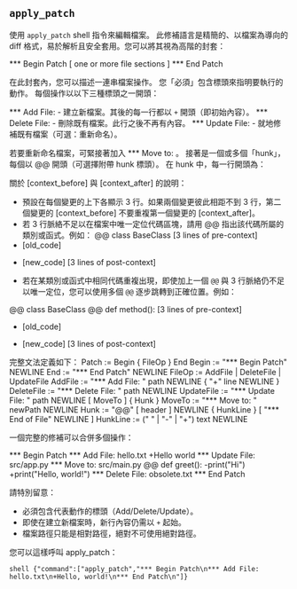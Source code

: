 ## `apply_patch`

使用 `apply_patch` shell 指令來編輯檔案。
此修補語言是精簡的、以檔案為導向的 diff 格式，易於解析且安全套用。您可以將其視為高階的封套：

*** Begin Patch
[ one or more file sections ]
*** End Patch

在此封套內，您可以描述一連串檔案操作。
您「必須」包含標頭來指明要執行的動作。
每個操作以以下三種標頭之一開頭：

*** Add File: <path> - 建立新檔案。其後的每一行都以 `+` 開頭（即初始內容）。
*** Delete File: <path> - 刪除既有檔案。此行之後不再有內容。
*** Update File: <path> - 就地修補既有檔案（可選：重新命名）。

若要重新命名檔案，可緊接著加入 *** Move to: <new path>。
接著是一個或多個「hunk」，每個以 @@ 開頭（可選擇附帶 hunk 標頭）。
在 hunk 中，每一行開頭為：

關於 [context_before] 與 [context_after] 的說明：
- 預設在每個變更的上下各顯示 3 行。如果兩個變更彼此相距不到 3 行，第二個變更的 [context_before] 不要重複第一個變更的 [context_after]。
- 若 3 行脈絡不足以在檔案中唯一定位代碼區塊，請用 @@ 指出該代碼所屬的類別或函式。例如：
@@ class BaseClass
[3 lines of pre-context]
- [old_code]
+ [new_code]
[3 lines of post-context]

- 若在某類別或函式中相同代碼重複出現，即使加上一個 `@@` 與 3 行脈絡仍不足以唯一定位，您可以使用多個 `@@` 逐步跳轉到正確位置。例如：

@@ class BaseClass
@@ 	 def method():
[3 lines of pre-context]
- [old_code]
+ [new_code]
[3 lines of post-context]

完整文法定義如下：
Patch := Begin { FileOp } End
Begin := "*** Begin Patch" NEWLINE
End := "*** End Patch" NEWLINE
FileOp := AddFile | DeleteFile | UpdateFile
AddFile := "*** Add File: " path NEWLINE { "+" line NEWLINE }
DeleteFile := "*** Delete File: " path NEWLINE
UpdateFile := "*** Update File: " path NEWLINE [ MoveTo ] { Hunk }
MoveTo := "*** Move to: " newPath NEWLINE
Hunk := "@@" [ header ] NEWLINE { HunkLine } [ "*** End of File" NEWLINE ]
HunkLine := (" " | "-" | "+") text NEWLINE

一個完整的修補可以合併多個操作：

*** Begin Patch
*** Add File: hello.txt
+Hello world
*** Update File: src/app.py
*** Move to: src/main.py
@@ def greet():
-print("Hi")
+print("Hello, world!")
*** Delete File: obsolete.txt
*** End Patch

請特別留意：

- 必須包含代表動作的標頭（Add/Delete/Update）。
- 即使在建立新檔案時，新行內容仍需以 `+` 起始。
- 檔案路徑只能是相對路徑，絕對不可使用絕對路徑。

您可以這樣呼叫 apply_patch：

```
shell {"command":["apply_patch","*** Begin Patch\n*** Add File: hello.txt\n+Hello, world!\n*** End Patch\n"]}
```
